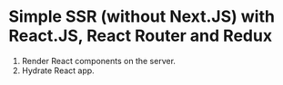 # Simple SSR (without Next.JS) with React.JS, React Router and Redux

1. Render React components on the server.
2. Hydrate React app.
